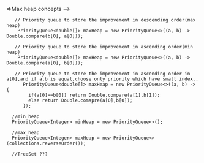 =>Max heap concepts -->
       
       // Priority queue to store the improvement in descending order(max heap)
        PriorityQueue<double[]> maxHeap = new PriorityQueue<>((a, b) -> Double.compare(b[0], a[0]));

       // Priority queue to store the improvement in ascending order(min heap)
        PriorityQueue<double[]> maxHeap = new PriorityQueue<>((a, b) -> Double.compare(a[0], b[0]));

       // Priority queue to store the improvement in ascending order in a[0],and if a,b is equal,choose only priority which have small index..
          PriorityQueue<double[]> maxHeap = new PriorityQueue<>((a, b) -> {
            if(a[0]==b[0]) return Double.compare(a[1],b[1]);
            else return Double.comapre(a[0],b[0]);
          }); 

      //min heap
      PriorityQueue<Integer> minHeap = new PriorityQueue<>();

      //max heap
      PriorityQueue<Integer> maxHeap = new PriorityQueue<>(collections.reverseOrder());

      //TreeSet ??? 
        

